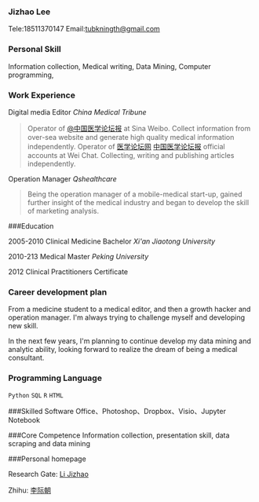 ### Jizhao Lee

Tele:18511370147 Email:tubkningth@gmail.com


### Personal Skill

Information collection, Medical writing, Data Mining, Computer programming, 


### Work Experience

Digital media Editor *China Medical Tribune*

> Operator of [@中国医学论坛报](http://www.weibo.com/seafrog?is_all=1) at Sina Weibo. Collect information from over-sea website and generate high quality medical information independently. 
Operator of [医学论坛网](http://weixin.sogou.com/gzh?openid=oIWsFtxyCk9N09rwUnNGj7qxjlPI) [中国医学论坛报](http://weixin.sogou.com/gzh?openid=oIWsFt_VdCflDuZCYMHFttguJ69s)  official accounts at Wei Chat. Collecting, writing and publishing articles independently. 

Operation Manager *Qshealthcare*

>Being the operation manager of a mobile-medical start-up, gained further insight of the medical industry and began to develop the skill of marketing analysis.

###Education

2005-2010 
Clinical Medicine Bachelor *Xi'an Jiaotong University*

2010-213
Medical Master *Peking University*

2012 
Clinical Practitioners Certificate


### Career development plan

From a medicine student to a medical editor, and then a growth hacker and operation manager. I'm always trying to challenge myself and developing new skill. 

In the next few years, I'm planning to continue develop my data mining and analytic ability, looking forward to realize the dream of being a medical consultant.

### Programming Language
`Python` `SQL` `R` `HTML` 

###Skilled Software
Office、Photoshop、Dropbox、Visio、Jupyter Notebook

###Core Competence
Information collection, presentation skill, data scraping and data mining

###Personal homepage

Research Gate: [Li Jizhao](https://www.researchgate.net/profile/Jizhao_Li2)

Zhihu: [李际朝](https://www.zhihu.com/people/li-ji-zhao)